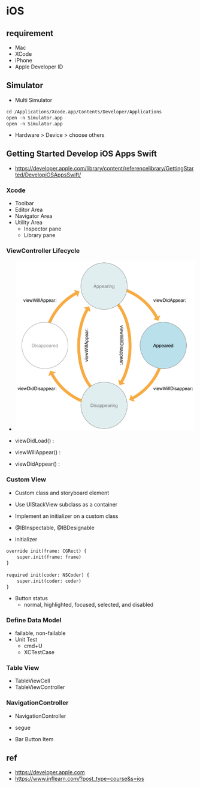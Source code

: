 # iOS

## requirement
* Mac
* XCode
* iPhone
* Apple Developer ID


## Simulator
* Multi Simulator
```
cd /Applications/Xcode.app/Contents/Developer/Applications
open -n Simulator.app
open -n Simulator.app
```
  * Hardware > Device > choose others

## Getting Started Develop iOS Apps Swift
* https://developer.apple.com/library/content/referencelibrary/GettingStarted/DevelopiOSAppsSwift/

### Xcode
* Toolbar
* Editor Area
* Navigator Area
* Utility Area
  * Inspector pane
  * Library pane

### ViewController Lifecycle
* <img src="images/WWVC_vclife_2x.png" alt="ViewController Lifecycle">

* viewDidLoad() :
* viewWillAppear() :
* viewDidAppear() :

### Custom View
* Custom class and storyboard element
* Use UIStackView subclass as a container
* Implement an initializer on a custom class
* @IBInspectable, @IBDesignable

* initializer
```
override init(frame: CGRect) {
    super.init(frame: frame)
}

required init(coder: NSCoder) {
    super.init(coder: coder)
}
```
* Button status
  * normal, highlighted, focused, selected, and disabled

### Define Data Model
* failable, non-failable
* Unit Test
  * cmd+U
  * XCTestCase

### Table View
* TableViewCell
* TableViewController

### NavigationController
* NavigationController

* segue
* Bar Button Item





## ref
* https://developer.apple.com
* https://www.inflearn.com/?post_type=course&s=ios
